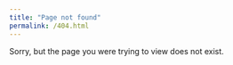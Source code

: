 ```yaml
---
title: "Page not found"
permalink: /404.html
---
```


Sorry, but the page you were trying to view does not exist.